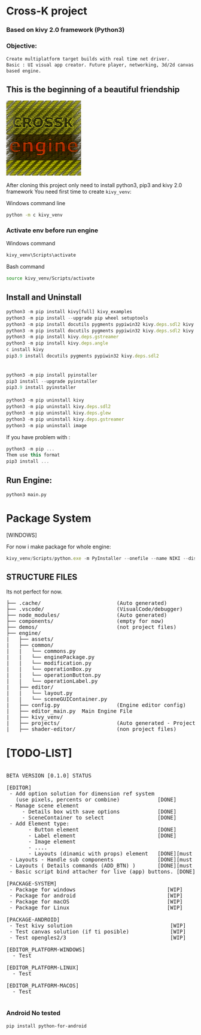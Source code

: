
# Cross-K project
### Based on kivy 2.0 framework (Python3)
### Objective:
    Create multiplatform target builds with real time net driver.
    Basic : UI visual app creator. Future player, networking, 3d/2d canvas based engine.

## This is the beginning of a beautiful friendship
![](https://github.com/zlatnaspirala/cross-k/blob/master/engine/assets/logo/logo.png)

After cloning this project only need to install python3, pip3 and kivy 2.0 framework
You need first time to create `kivy_venv`:

Windows command line
```cmd
python -m c kivy_venv
```
### Activate env before run engine
Windows command
```cmd
kivy_venv\Scripts\activate
```
Bash command
```bash
source kivy_venv/Scripts/activate
```

## Install and Uninstall

```js
python3 -m pip install kivy[full] kivy_examples
python3 -m pip install --upgrade pip wheel setuptools
python3 -m pip install docutils pygments pypiwin32 kivy.deps.sdl2 kivy.deps.glew --user
python3 -m pip install docutils pygments pypiwin32 kivy.deps.sdl2 kivy.deps.glew --extra-index-url https://kivy.org/downloads/packages/simple/
python3 -m pip install kivy.deps.gstreamer
python3 -m pip install kivy.deps.angle
c install kivy
pip3.9 install docutils pygments pypiwin32 kivy.deps.sdl2


python3 -m pip install pyinstaller
pip3 install --upgrade pyinstaller
pip3.9 install pyinstaller

python3 -m pip uninstall kivy
python3 -m pip uninstall kivy.deps.sdl2
python3 -m pip uninstall kivy.deps.glew
python3 -m pip uninstall kivy.deps.gstreamer
python3 -m pip uninstall image
```

If you have problem with :
```js
python3 -m pip ...
Them use this format
pip3 install ...
```

## Run Engine:

```
python3 main.py
```

# Package System

[WINDOWS]

For now i make package for whole engine:

```js
kivy_venv/Scripts/python.exe -m PyInstaller --onefile --name NIKI --distpath packages/projectTest --workpath .cache/ main.py
```

## STRUCTURE FILES
 Its not perfect for now.

<pre>
├── .cache/                        (Auto generated)
├── .vscode/                       (VisualCode/debugger)
├── node_modules/                  (Auto generated)
├── components/                    (empty for now)
├── demos/                         (not project files)
├── engine/
|   ├── assets/
|   ├── common/
|   |   └── commons.py
|   |   └── enginePackage.py
|   |   └── modification.py
|   |   └── operationBox.py
|   |   └── operationButton.py
|   |   └── operationLabel.py
|   ├── editor/
|   |   └── layout.py
|   |   └── sceneGUIContainer.py
|   ├── config.py                  (Engine editor config)
|   ├── editor_main.py  Main Engine File
|   ├── kivy_venv/
|   ├── projects/                  (Auto generated - Project files)
|   ├── shader-editor/             (non project files)
</pre>



# [TODO-LIST]

<pre>

BETA VERSION [0.1.0] STATUS

[EDITOR]
 - Add option solution for dimension ref system
   (use pixels, percents or combine)            [DONE]
 - Manage scene element 
     - Details box with save options            [DONE]
     - SceneContainer to select                 [DONE]
 - Add Element type:
       - Button element                         [DONE]
       - Label element                          [DONE]
       - Image element
       - ....
       - Layouts (dinamic with props) element   [DONE][must be upgraded]
 - Layouts - Handle sub components              [DONE][must be upgraded]
 - Layouts ( Details commands (ADD_BTN) )       [DONE][must be upgraded]
 - Basic script bind attacher for live (app) buttons. [DONE]

[PACKAGE-SYSTEM]
 - Package for windows                             [WIP]
 - Package for android                             [WIP]
 - Package for macOS                               [WIP]
 - Package for Linux                               [WIP]

[PACKAGE-ANDROID]
 - Test kivy solution                               [WIP]
 - Test canvas solution (if ti posible)             [WIP]
 - Test opengles2/3                                 [WIP]

[EDITOR_PLATFORM-WINDOWS]
  - Test

[EDITOR_PLATFORM-LINUX]
  - Test

[EDITOR_PLATFORM-MACOS]
  - Test

</pre>

### Android No tested
```
pip install python-for-android
```
